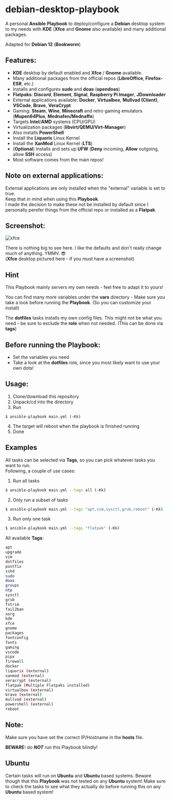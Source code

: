 # debian-desktop-playbook
A personal **Ansible** **Playbook** to deploy/configure a **Debian** desktop system to my needs with **KDE** (**Xfce** and **Gnome** also available) and many additional packages.

Adapted for **Debian 12** (**Bookworm**)

## Features:
- **KDE** desktop by default enabled and **Xfce** / **Gnome** available.
- Many additional packages from the official repos (**LibreOffice**, **Firefox-ESR**, etc.)
- Installs and configures **sudo** and **doas** (**opendoas**)
- **Flatpaks**: **Discord**, **Element**, **Signal**, **Raspberry Pi Imager**, **JDownloader**
- External applications available: **Docker**, **Virtualbox**, **Mullvad (Client)**, **VSCode**, **Brave**, **VeraCrypt**
- Gaming: **Steam**, **Wine**, **Minecraft**  and retro gaming emulators (**Mupen64Plus**, **Mednafen/Mednaffe**)
- Targets **Intel**/**AMD** systems (CPU/GPU)
- Virtualization packages (**libvirt/QEMU/Virt-Manager**)
- Also installs **PowerShell**
- Install the **Liquorix** Linux Kernel
- Install the **XanMod** Linux Kernel (**LTS**)
- (**Optional**) Installs and sets up **UFW** (**Deny** incoming, **Allow** outgoing, allow **SSH** access)
- Most software comes from the main repos!

## Note on external applications:
External applications are only installed when the "external" variable is set to true.   
Keep that in mind when using this **Playbook**.   
I made the decision to make these not be installed by default since I personally perefer things from the official repo or installed as a **Flatpak**.

## Screenshot:
![xfce](https://github.com/jhx0/debian-desktop-playbook/assets/37046652/f1cdcc0e-d681-47eb-9587-3f80acd9cbbb)

There is nothing big to see here. I like the defaults and don't really change much of anything. YMMV. 😎   
(**Xfce** desktop pictured here - if you must have a screenshot)

## Hint
This Playbook mainly servers my own needs - feel free to adapt it to yours!

You can find many more variables under the **vars** directory - Make sure you take a look before running the **Playbook**. (So you can customize your install)

The **dotfiles** tasks installs my own config files. This might not be what you need - be sure to exclude the **role** when not needed. (This can be done via **tags**)

## Before running the Playbook:
- Set the variables you need
- Take a look at the **dotfiles** role, since you most likely want to use your own dots!

## Usage:
1. Clone/download this repository
2. Unpack/cd into the directory
3. Run
```shell
$ ansible-playbook main.yml (-Kk)
```
4. The target will reboot when the playbook is finished running
5. Done

## Examples
All tasks can be selected via **Tags**, so you can pick whatever tasks you want to run.   
Following, a couple of use cases:
1. Run all tasks
```bash
$ ansible-playbook main.yml --tags all (-Kk)
```
2. Only run a subset of tasks
```bash
$ ansible-playbook main.yml --tags "apt,vim,sysctl,grub,reboot" (-Kk)
```
3. Run only one task
```bash
$ ansible-playbook main.yml --tags "flatpak" (-Kk)
```
All available **Tags**:
```bash
apt
upgrade
vim
dotfiles
postfix
sshd
sudo
doas
groups
ntp
sysctl
grub
fstrim
fail2ban
xorg
kde
xfce
gnome
packages
fontconfig
fonts
gaming
vscode
pipx
firewall
docker
liquorix (external)
xanmod (external)
veracrypt (external)
flatpak (Multiple Flatpaks installed)
virtualbox (external)
brave (external)
mullvad (external)
powershell (external)
reboot
```

## Note:
Make sure you have set the correct IP/Hostname in the **hosts** file.   

**BEWARE:** do **_NOT_** run this Playbook blindly!

## Ubuntu
Certain tasks will run on **Ubuntu** and **Ubuntu** based systems.
Beware though that this **Playbook** was not tested on any **Ubuntu** system!
Make sure to check the tasks to see what they actually do before running this on any **Ubuntu** based system!
